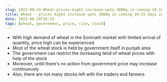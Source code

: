 ```yaml
---
slug: 2023-08-24-Wheat-prices-might-increase-upto-3000q-in-coming-10-15-days-in-gujarat-and-other-parts
title: Wheat - prices might increase upto 3000q in coming 10~15 days in gujarat and other parts
date: 2023-08-24T16:15
tags: [wheat, government, price, rise, stock]
--- 
```


- With high demand of wheat in the Somnath market with limited arrival of quantity, price high can be experienced 
- Most of the wheat stock is held by government itself in punjab area
- The government can restrict the increasing tend of wheat prices with help of the stock 
- Moreover, untill there's no action from government price may increase continuously
- Also, there are not many stocks left with the traders and farmers
